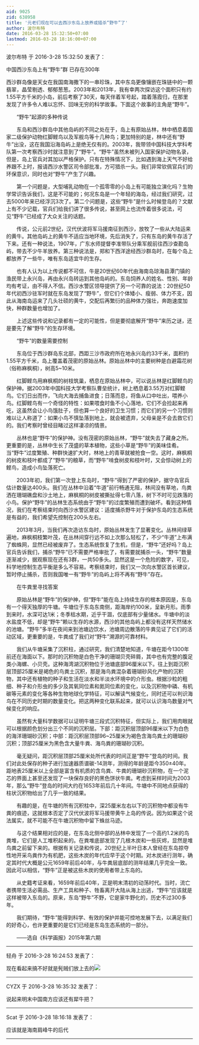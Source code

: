 ```yaml
---
aid: 9025
zid: 638958
title: '元老们现在可以去西沙东岛上放养或猎杀“野牛”了'
author: 波尔布特
date: 2016-03-28 15:32:50+07:00
lastmod: 2016-03-28 18:16:00+07:00
---
```


波尔布特 于 2016-3-28 15:32:50 发表了：

中国西沙东岛上有“野牛”群 已存在300年

西沙群岛像是天女在我国南海撒下的一串珍珠，其中东岛更像镶嵌在珠链中的一颗翡翠，晶莹剔透、郁郁葱葱。2003年和2013年，我有幸两次探访这个面积只有约1.55平方千米的小岛，前后考察了30天，每天伴着军号起，踏着落霞归，在那里发现了许多令人难以忘怀、回味无穷的科学故事。下面这个故事的主角是“野牛”。

　　“野牛”起源的多种传说

　　东岛和西沙群岛中其他岛屿的不同之处在于，岛上有原始丛林，林中栖息着国家二级保护动物红脚鲣鸟以及军舰鸟等十几种鸟；更加特别的是，林中还有“野牛”出没，这在我国沿海岛屿上是绝无仅有的。2003年，我带领中国科技大学科考队第一次考察西沙时就注意到了“野牛”。“野牛”虽然未被列入国家保护动物名录，但是，岛上官兵对其加以严格保护。只有在特殊情况下，比如遇到海上天气不好给养跟不上时，报请西沙水警区司令部批准，方可猎杀一头。我们非常钦佩官兵们的环保意识，同时也对“野牛”产生了兴趣。

　　第一个问题是，大型哺乳动物在一个孤零零的小岛上有可能独立演化吗？生物学常识告诉我们，这是不可能的；何况东岛是一个年轻的海岛，经过我们研究，过去5000年来已经浮沉3次了。第二个问题是，这些“野牛”是什么时候登岛的？文献上有不少记载，官兵们给我们讲了很多传说，甚至网上也流传着很多说法，可见“野牛”已经成了大众关注的话题。

　　传说，公元前2世纪，汉代伏波将军马援南征到西沙，放牧了一些从大陆运来的黄牛。其他岛屿上的黄牛不适应当地环境，先后消失了，只有东岛的黄牛存活了下来。还有一种说法，1907年，广东水师提督李准带队分乘军舰前往西沙查勘岛屿，带去不少牛羊放养。第三种说法是，郑和下西洋途经西沙群岛时，在每个岛上都放养了一些牛，唯有东岛适宜牛的生存。

　　也有人认为以上传说都不可信，牛是20世纪60年代由海南岛琼海县潭门镇的渔民带上永兴岛，再由永兴岛转运到其他岛屿的。东岛饲养人的姓名、性别、年龄均有考证，由不得人不信。西沙水警区领导提供了另一个可靠的说法：20世纪50年代初西沙驻军时就在东岛发现了“野牛”，但它们个体矮小、瘦弱、体力不支，因此从海南岛运来了几头壮硕的黄牛，交配后再繁衍的品种体力强壮，奔跑速度加快，种群数量也增加了。

　　上述这些传说和记录都有一定的可能性，但是要彻底解开“野牛”来历之谜，还是要先了解“野牛”的生存环境。

　　“野牛”的数量需要控制

　　东岛位于西沙群岛东北部，西距三沙市政府所在地永兴岛约33千米，面积约1.55平方千米，岛上覆盖着茂密的原始丛林。原始丛林中的主要树种是白避霜花树（俗称麻枫桐），树高5~10米。

　　红脚鲣鸟用麻枫桐的树枝筑巢，栖息在原始丛林中，可以说丛林是红脚鲣鸟的保护神。据2003年中国科技大学考察队曹垒统计，树上栖息着3.55万对红脚鲣鸟。它们日出而作，飞向大海去捕鱼进食；日落而息，将鱼从口中吐出，喂养小鸟。红脚鲣鸟有一个奇怪的特性：如果喂食时鱼不小心落地，它们不会捡起来再吃，这虽然会让小鸟饿肚子，但也算一个良好的卫生习惯；而它们的另一个习惯则难以让人称道了：如果小鸟不慎坠落到地上，就会被遗弃，父母亲是不会去救它们的。我们考察时曾经目睹过这样凄凉的情景。

　　丛林也是“野牛”的保护神。没有茂密的原始丛林，“野牛”就失去了藏身之所。更重要的是，丛林中生长了茂盛的草本植物，这些小草是“野牛”的美味佳肴。当“野牛”过度繁殖、种群快速扩大时，林地上的青草就被抢食一空。这时，麻枫桐的树皮和枝叶都成了“野牛”的粮草，而“野牛”啃食树皮和枝叶时，又会惊动树上的鲣鸟，造成小鸟坠落死亡。

　　2003年初，我们第一次登上东岛时，“野牛”得到了严密的保护，据守岛官兵估计数量达400头。我们在丛林中沿着“牛道”前行畅通无阻，林间没有草地，鸟粪洒在珊瑚礁盘和沙土地上，麻枫桐的树皮被撕扯得七零八落，树下不时可见跌落的小鸟。保护“野牛”的丛林生态系统由于“野牛”的过度繁殖而遭到破坏。看到这种情况，我们在考察结束时向西沙水警区建议：适度捕杀野牛对于保护东岛的生态系统是有益的，我们希望先控制在200头左右。

　　2013年3月，当我们再次造访东岛时，原始丛林发生了显著变化。丛林间绿草遍地，麻枫桐枝繁叶茂，在丛林间穿行远不如上次那么轻松了，不少“牛道”上布满了蜘蛛网，显然已经被废弃了。生态系统恢复了生机，但是，“野牛”还好吗？岛上官兵告诉我们，捕杀“野牛”已不需要严格审批了，有需要就捕杀一头，“野牛”数量逐渐减少，据观察现在还有3群，一共50多头。显然这是一个危险的数字，可见，科学地控制生态平衡是多么不容易。考察结束时，我们又一次向水警区首长建议，暂时停止捕杀，否则我国唯一有“野牛”的岛屿上将不再有“野牛”存在。

　　在牛粪里寻找答案

　　原始丛林是“野牛”的保护神，但“野牛”能在岛上持续生存的根本原因是，东岛有一个得天独厚的牛塘。牛塘位于东岛东南侧，距海岸约100米，呈新月形。雨季到来时，水深可达1米；冬季枯水期，近乎干涸，仅底部有少量储水。牛塘中的淡水盐度不低，却是“野牛”赖以生存的水源，西沙的其他岛屿上都没有这样天然储水的池塘。“野牛”多半在夜间来到池塘边饮水，池塘周边散落的牛粪见证了它们的活动区域，更重要的是，牛粪成了我们对“野牛”溯源的可靠材料。

　　我们从牛塘采集了沉积柱，通过研究，我们清楚地知道，牛塘在距今1300年前还在海面以下。那时的沉积物是白色干净的珊瑚贝壳碎屑，其中也有完整的腹足类小海螺、小贝壳。这种海湾湖沉积物位于池塘底部96厘米以下。往上到距沉积层顶部25厘米是褐色的鸟粪土沉积，那是海鸟粪混杂着珊瑚砂风化产物的沉积物，其中还有植物的种子和生活在淡水和半淡水环境中的介形虫。根据沙粒的粗细、种子和介形虫的多少及其氧同位素和氮同位素的变化，以及沉积物中磷、有机碳等元素的变化等各种生物地球化学特征，可以解读气候变化，同时还可以判识海鸟在不同历史时期的数量变化。把这两种变化联系起来，就可以认识海鸟数量对气候变化的响应。

　　虽然有大量科学数据可以证明牛塘三段式沉积特征，但实际上，我们用肉眼就可以根据颜色划分出三个不同的沉积层。下部：距沉积层顶部96厘米以下为白色的海洋珊瑚砂沉积；中部：距沉积层顶部96~25厘米为褐色含海鸟粪土的珊瑚砂沉积；顶部25厘米为黑色含大量牛粪、海鸟粪的珊瑚砂沉积。

　　毫无疑问，距沉积层顶部25厘米处所代表的时间正是“野牛”登岛的时间。我们对此处保存的种子进行加速器质谱碳-14测年，测得的年龄是距今350±40年。距地表25厘米以上全部是富含有机质的含鸟粪、牛粪的珊瑚砂沉积物，在一个泥芯的界面上甚至还发现了一块保存良好的黑色饼状牛粪。考虑到采样时间为2003年，那么“野牛”登岛的时间大约在1653年前后几十年间。牛塘中不同地点获得的柱状沉积物给出了几乎一致的结果。

　　有趣的是，在牛塘的所有沉积柱中，深25厘米左右以下的沉积物中都没有牛粪的痕迹，这就根本否定了汉代伏波将军马援带黄牛上岛的传说。因为如果这个说法属实，就不可能不在牛塘沉积物中留下蛛丝马迹。

　　与这个结果相对应的是，在东岛北侧中部的丛林中发现了一个高约1.2米的鸟粪堆，它们是人工堆积起来的。在粪堆底部发现了几根木炭和一些灰烬，显然是堆鸟粪之前留下来的。根据有关记录和传说，20世纪上半叶日本人曾经在东岛掠夺性地开采鸟粪作为有机肥，这些木炭的年代应早于这个时期。对木炭进行测年，确定其时代大概是公元1659年前后40年，与牛粪层底部的测年结果几乎完全一致。因此可以相信，“野牛”正是被这些木炭的使用者带上东岛的。

　　从史籍考证来看，1659年前后40年，正是明末清初的动荡时代。当时，流亡者携带生活必需品、生产工具和种子、牲畜离开大陆从海上出逃，“野牛”应该就是这样被带入东岛的。原来，东岛“野牛”不野，它是家牛野化的，历史不过300多年。

　　我们期待，“野牛”能得到科学、有效的保护并能可控地发展下去，以满足我们的好奇心，也许更重要的是它们已经是东岛生态系统的一部分。

　　——选自《科学画报》2015年第六期

---------

轻舟 于 2016-3-28 16:24:53 发表了：

现在看起来搞不好就是髡贼们放上去的![](https://bbs.northdy.com//mobcent//app/data/phiz/default/04.png)

---------

CYZX 于 2016-3-28 16:35:32 发表了：

说起来明末中国南方应该还有犀牛把？

---------

Scat 于 2016-3-28 18:16:18 发表了：

应该就是海南肩峰牛的后代

---------

